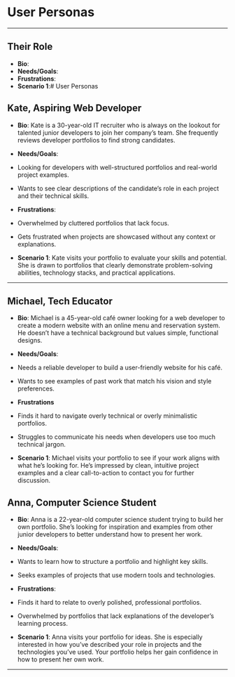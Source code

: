 # User Personas

<!-- some introduction -->

---

<!-- a persona -->

## Their Role

- **Bio**:
- **Needs/Goals**:
- **Frustrations**:
- **Scenario 1**:# User Personas

<!-- a persona -->

## Kate, Aspiring Web Developer

- **Bio**: Kate is a 30-year-old IT recruiter who is always on the lookout for
  talented junior developers to join her company’s team. She frequently reviews
  developer portfolios to find strong candidates.

- **Needs/Goals**:
- Looking for developers with well-structured portfolios and real-world project
  examples.
- Wants to see clear descriptions of the candidate’s role in each project and
  their technical skills.
- **Frustrations**:
- Overwhelmed by cluttered portfolios that lack focus.
- Gets frustrated when projects are showcased without any context or
  explanations.
- **Scenario 1**: Kate visits your portfolio to evaluate your skills and
  potential. She is drawn to portfolios that clearly demonstrate problem-solving
  abilities, technology stacks, and practical applications.

---

## Michael, Tech Educator

- **Bio**: Michael is a 45-year-old café owner looking for a web developer to
  create a modern website with an online menu and reservation system. He doesn’t
  have a technical background but values simple, functional designs.

- **Needs/Goals**:
- Needs a reliable developer to build a user-friendly website for his café.
- Wants to see examples of past work that match his vision and style
  preferences.

- **Frustrations**
- Finds it hard to navigate overly technical or overly minimalistic portfolios.
- Struggles to communicate his needs when developers use too much technical
  jargon.

- **Scenario 1**: Michael visits your portfolio to see if your work aligns with
  what he’s looking for. He’s impressed by clean, intuitive project examples and
  a clear call-to-action to contact you for further discussion.

## Anna, Computer Science Student

- **Bio**: Anna is a 22-year-old computer science student trying to build her
  own portfolio. She’s looking for inspiration and examples from other junior
  developers to better understand how to present her work.

- **Needs/Goals**:
- Wants to learn how to structure a portfolio and highlight key skills.
- Seeks examples of projects that use modern tools and technologies.

- **Frustrations**:
- Finds it hard to relate to overly polished, professional portfolios.
- Overwhelmed by portfolios that lack explanations of the developer’s learning
  process.
- **Scenario 1**: Anna visits your portfolio for ideas. She is especially
  interested in how you’ve described your role in projects and the technologies
  you’ve used. Your portfolio helps her gain confidence in how to present her
  own work.

---

<!-- more personas ... -->
